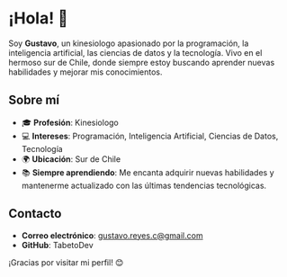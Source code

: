 # ¡Hola! 👋

Soy **Gustavo**, un kinesiologo apasionado por la programación, la inteligencia artificial, las ciencias de datos y la tecnología. Vivo en el hermoso sur de Chile, donde siempre estoy buscando aprender nuevas habilidades y mejorar mis conocimientos.

## Sobre mí

- 🎓 **Profesión**: Kinesiologo
- 💻 **Intereses**: Programación, Inteligencia Artificial, Ciencias de Datos, Tecnología
- 🌍 **Ubicación**: Sur de Chile
- 📚 **Siempre aprendiendo**: Me encanta adquirir nuevas habilidades y mantenerme actualizado con las últimas tendencias tecnológicas.

## Contacto

- **Correo electrónico**: gustavo.reyes.c@gmail.com
- **GitHub**: TabetoDev

¡Gracias por visitar mi perfil! 😊
